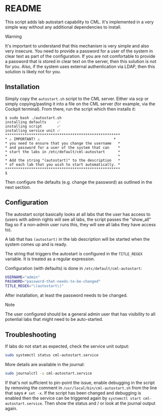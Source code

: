 # README

This script adds lab autostart capability to CML. It's implemented in a very
simple way without any additional dependencies to install.

> [!WARNING]
>
> It's important to understand that this mechanism is very simple and also very
> insecure. You need to provide a password for a user of the system in clear
> text as part of the configuration. If you are not comfortable to provide a
> password that is stored in clear text on the server, then this solution is not
> for you. Also, if the system uses external authentication via LDAP, then this
> solution is likely not for you.

## Installation

Simply copy the `autostart.sh` script to the CML server. Either via scp or
simply copying/pasting it into a file on the CML server (for example, via the
Cockpit terminal). From there, run the script which then installs it:

```plain
$ sudo bash ./autostart.sh
installing defaults     ✅
installing script       ✅
installing service unit ✅
*****************************************************
* ⚠️ IMPORTANT! ⚠️                                  *
* you need to ensure that you change the username   *
* and password for a user of the system that can    *
* start the labs in /etc/default/cml-autostart      *
*                                                   *
* Add the string "(autostart)" to the description   *
* of each lab that you wish to start automatically. *
*****************************************************
$
```

Then configure the defaults (e.g. change the password) as outlined in the next
section.

## Configuration

The autostart script basically looks at all labs that the user has access to
(users with admin rights will see all labs, the script passes the "show_all"
flag so if a non-admin user runs this, they will see all labs they have access
to).

A lab that has `(autostart)` in the lab description will be started when the
system comes up and is ready.

The string that triggers the autostart is configured in the `TITLE_REGEX`
variable. It is treated as a regular expression.

Configuration (with defaults) is done in `/etc/default/cml-autostart`:

```bash
USERNAME="admin"
PASSWORD="password-that-needs-to-be-changed"
TITLE_REGEX="\(autostart\)"
```

After installation, at least the password needs to be changed.

> [!NOTE]
>
> The user configured should be a general admin user that has visibility to all
> potential labs that might need to be auto-started.

## Troubleshooting

If labs do not start as expected, check the service unit output:

```bash
sudo systemctl status cml-autostart.service
```

More details are available in the journal:

```bash
sudo journalctl -u cml-autostart.service
```

If that's not sufficient to pin-point the issue, enable debugging in the script
by removing the comment in `/usr/local/bin/cml-autostart.sh` from the line that
says `# set -x`.  If the script has been changed and debugging is enabled then
the service can be triggered again by `systemctl start cml-autostart.service`.
Then show the status and / or look at the journal output again.
